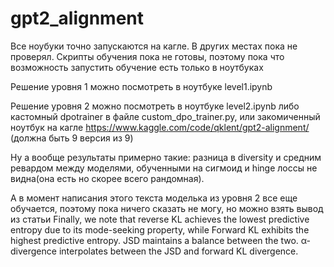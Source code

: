 # gpt2_alignment
Все ноубуки точно запускаются на кагле. В других местах пока не проверял. Скрипты обучения пока не готовы, поэтому пока что возможность запустить обучение есть только в ноутбуках

Решение уровня 1 можно посмотреть в ноутбуке level1.ipynb

Решение уровня 2 можно посмотреть в ноутбуке level2.ipynb либо кастомный dpotrainer в файле custom_dpo_trainer.py, или закомиченный ноутбук на кагле https://www.kaggle.com/code/qklent/gpt2-alignment/ (должна быть 9 версия из 9)

Ну а вообще результаты примерно такие: разница в diversity и средним ревардом между моделями, обученными на сигмоид и hinge лоссы не видна(она есть но скорее всего рандомная). 

А в момент написания этого текста моделька из уровня 2 все еще обучается, поэтому пока ничего сказать не могу, но можно взять вывод из статьи Finally, we note that reverse KL achieves the lowest predictive entropy due to its mode-seeking property, while Forward KL exhibits the highest predictive entropy. JSD maintains a balance between the two. α-divergence interpolates between the JSD and forward KL divergence.
